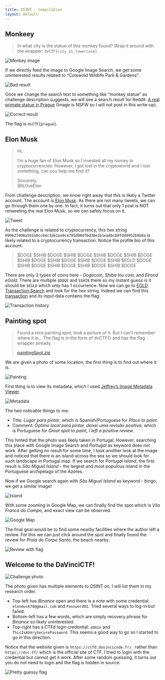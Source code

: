 ```yaml
---
title: OSINT - Compilation
layout: default
---
```


<TOCInline toc={props.toc} asDisclosure />

## Monkeey

> In what city is the statue of this monkey found? Wrap it around with the wrapper: `dvCTF{city_in_lowercase}`

![Monkey image](./monkey.png)

If we directly feed the image to Google Image Search, we get some uninterested results related to “Cotswold Wildlife Park & Gardens”.

![Bad result](./monkey-1.png)

Once we change the search text to something like “monkey statue” as challenge description suggests, we will see a search result for Reddit: [A real primate statue in Prague](https://www.reddit.com/r/ATBGE/comments/p5a8rh/a_real_primate_statue_in_prague/) (Image is NSFW so I will not post in this write-up).

![Correct result](./monkey-2.png)

The flag is `dvCTF{prague}`.

## Elon Musk

> Hi,
>
> I’m a huge fan of Elon Musk so I invested all my money in cryptocurrencies. However, I got lost in the cryptoworld and I lost something, can you help me find it?
>
> Sincerely,  
> @IL0veElon

From challenge description, we know right away that this is likely a Twitter account. The account is [Elon Musk](https://twitter.com/IL0veElon). As there are not many tweets, we can go through them one by one. In fact, it turns out that only 1 post is NOT retweeting the real Elon Musk, so we can safely focus on it.

![Tweet](./tweet.png)

As the challenge is related to cryptocurrency, this hex string `099627400a565a0cc64c3a61ee0ce785d80dfbd30e1b1ea8bcb9fdd9952b9b8a` is likely related to a cryptocurrency transaction. Notice the profile bio of this account:

> \$DOGE \$SHIB \$DOGE \$SHIB \$DOGE \$SHIB \$DOGE \$SHIB \$DOGE \$SHIB \$DOGE \$SHIB \$DOGE \$SHIB \$DOGE \$SHIB \$EGLD \$DOGE \$SHIB \$DOGE \$SHIB \$DOGE \$SHIB \$DOGE \$SHIB \$DOGE

There are only 3 types of coins here - _Dogecoin_, _Shiba Inu coin_, and _Elrond eGold_. There are multiple `$DOGE` and `$SHIB` there so my instant guess is it should be `$EGLD` which only has 1 occurrence. Now we can go to [EGLD Transaction Search](https://explorer.elrond.com/) and look for the hex string. Indeed we can find this [transaction](https://explorer.elrond.com/transactions/099627400a565a0cc64c3a61ee0ce785d80dfbd30e1b1ea8bcb9fdd9952b9b8a) and its input data contains the flag.

![Transaction history](./egld.png)

## Painting spot

> Found a nice painting spot, took a picture of it. But I can’t remember where it is... The flag is in the form of dvCTF{} and has the flag wrapper already.
>
> [paintingSpot.zip](https://dvc.tf/files/4f0995f6317989ad303644609579ecf8/paintingSpot.zip?token=eyJ1c2VyX2lkIjoxNzYsInRlYW1faWQiOjEwMCwiZmlsZV9pZCI6NTJ9.Yi40Kg.B7G1-Gm1kFE7e_ODmJ3bNg57T30)

We are given a photo of some location, the first thing is to find out where it is.

![Painting](./paintingSpot.jpg)

First thing is to view its metadata, which I used [Jeffrey’s Image Metadata Viewer](http://exif.regex.info/exif.cgi).

![Metadata](./metadata.png)

The two noticable things to me:

- Title: _Lugar para pintar_, which is Spanish/Portuguese for _Place to paint_.
- Comment: _Óptimo local para pintar, deixei uma revisão positiva_, which is Portuguese for _Great spot to paint, I left a positive review_.

This hinted that the photo was likely taken in Portugal. However, searching this place with Google Image Search and _Portugal_ as keyword does not work. After getting no result for some time, I took another look at the image and noticed that there is an island across the sea so we should look for such landscape in Portugal map. If we search for _Portugal Island_, the first result is _São Miguel Island_ - the largest and most populous island in the Portuguese archipelago of the Azores.

Now if we Google search again with _São Miguel Island_ as keyword - bingo, we get a similar image!

![Island](./island.png)

With some zooming in Google Map, we can finally find the spot which is _Vila Franca do Campo_, and exact view can be observed.

![Google Map](./googlemap.png)

The final goal would be to find some nearby facilities where the author left a review. For this we can just click around the spot and finally found the review for _Praia do Corpo Santo_, the beach nearby.

![Review with flag](./review.png)

## Welcome to the DaVinciCTF!

![Challenge photo](./welcome.jpg)

The photo given has multiple elements to OSINT on, I will list them in my research order.

- Top-left has _Binance_ open and there is a note with some credential: `elonmusk78@gmail.com` and `Password01`. Tried several ways to log-in but failed.
- Bottom-left has a few words, which are simply recovery phrase for _Binance_ so likely uninterested.
- Top-right has a CTFd login credential: `admin` and `ThisIsAVerySecurePassword`. This seems a good way to go so I started to go in this direction.

Notice that the website given is `https://ctfd.davincicode.fr/_` rather than `https://dvc.tf/` which is the official site of CTF. I tried to login with the credential but cannot get it work. After some random guessing, it turns out you do not need to login and the flag is hidden in source.

![Pretty guessy flag](./dvCTF.png)
